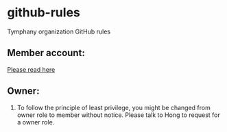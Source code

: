 # github-rules
Tymphany organization GitHub rules

## Member account:
[Please read here](https://github.com/tymphany/github-rules/blob/master/member_account.md)

## Owner:
1. To follow the principle of least privilege, you might be changed from owner role to member without notice. Please talk to Hong to request for a owner role.
